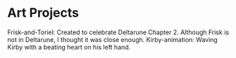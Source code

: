 # Art Projects 

Frisk-and-Toriel: Created to celebrate Deltarune Chapter 2. Although Frisk is not in Deltarune, I thought it was close enough.
Kirby-animation: Waving Kirby with a beating heart on his left hand.

